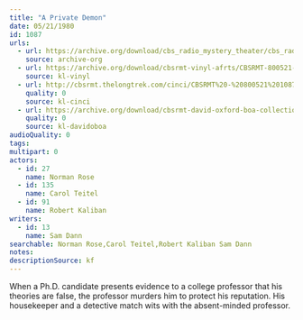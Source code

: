 ```yaml
---
title: "A Private Demon"
date: 05/21/1980
id: 1087
urls: 
  - url: https://archive.org/download/cbs_radio_mystery_theater/cbs_radio_mystery_theater-1051-1100.zip/cbs_radio_mystery_theater-1051-1100%2Fcbsrmt_1087_a_private_demon.mp3
    source: archive-org
  - url: https://archive.org/download/cbsrmt-vinyl-afrts/CBSRMT-800521-1087-A-Private-Demon_afrts.mp3
    source: kl-vinyl
  - url: http://cbsrmt.thelongtrek.com/cinci/CBSRMT%20-%20800521%201087%20A%20Private%20Demon%20(rr%20800911)_cinci.mp3
    quality: 0
    source: kl-cinci
  - url: https://archive.org/download/cbsrmt-david-oxford-boa-collection/CBSRMT-800521-1087-A-Private-Demon-(AFRTS)-(256-44)-{BoA}.mp3
    quality: 0
    source: kl-davidoboa
audioQuality: 0
tags: 
multipart: 0
actors:  
  - id: 27
    name: Norman Rose  
  - id: 135
    name: Carol Teitel  
  - id: 91
    name: Robert Kaliban
writers:  
  - id: 13
    name: Sam Dann
searchable: Norman Rose,Carol Teitel,Robert Kaliban Sam Dann
notes: 
descriptionSource: kf
---
```

When a Ph.D. candidate presents evidence to a college professor that his theories are false, the professor murders him to protect his reputation. His housekeeper and a detective match wits with the absent-minded professor.